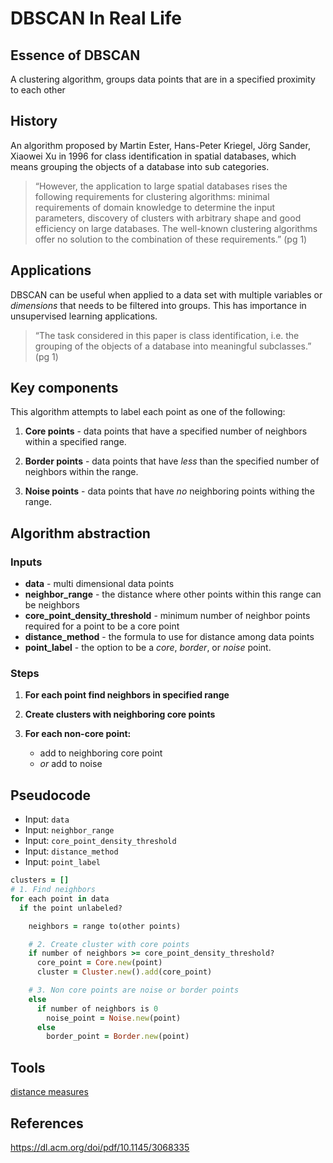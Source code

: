 # DBSCAN In Real Life

## Essence of DBSCAN
A clustering algorithm, groups data points that are in a specified proximity to each other

## History
An algorithm proposed by Martin Ester, Hans-Peter Kriegel, Jörg Sander, Xiaowei Xu in 1996 for class identification in spatial databases, which means grouping the objects of a database into sub categories.

>“However, the application to large spatial databases rises the following requirements for clustering algorithms: minimal requirements of domain knowledge to determine the input parameters, discovery of clusters with arbitrary shape and good efficiency on large databases. The well-known clustering algorithms offer no solution to the combination of these requirements.” (pg 1)

## Applications
DBSCAN can be useful when applied to a data set with multiple variables or *dimensions* that needs to be filtered into groups. This has importance in unsupervised learning applications.

> “The task considered in this paper is class identification, i.e. the grouping of the objects of a database into meaningful subclasses.” (pg 1)

## Key components
This algorithm attempts to label each point as one of the following:

1. **Core points** - data points that have a specified number of neighbors within a specified range.
   
2. **Border points** - data points that have *less* than the specified number of neighbors within the range.
   
3. **Noise points** - data points that have *no* neighboring points withing the range.
    
## Algorithm abstraction

### Inputs
- **data** - multi dimensional data points
- **neighbor_range** - the distance where other points within this range can be neighbors
- **core_point_density_threshold** - minimum number of neighbor points required for a point to be a core point
- **distance_method** - the formula to use for distance among data points
- **point_label** - the option to be a *core*, *border*, or *noise* point. 

### Steps
1. **For each point find neighbors in specified range**
   
2. **Create clusters with neighboring core points**
   
3. **For each non-core point:**
   - add to neighboring core point
   - *or* add to noise

## Pseudocode
- Input: `data`
- Input: `neighbor_range`
- Input: `core_point_density_threshold`
- Input: `distance_method`
- Input: `point_label`
  
```ruby
clusters = []
# 1. Find neighbors
for each point in data
  if the point unlabeled?

    neighbors = range to(other points)

    # 2. Create cluster with core points
    if number of neighbors >= core_point_density_threshold?
      core_point = Core.new(point)
      cluster = Cluster.new().add(core_point)

    # 3. Non core points are noise or border points
    else
      if number of neighbors is 0
        noise_point = Noise.new(point)
      else
        border_point = Border.new(point)
```

## Tools

[distance measures](https://github.com/reddavis/Distance-Measures)

## References

https://dl.acm.org/doi/pdf/10.1145/3068335

